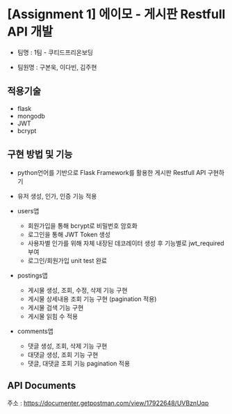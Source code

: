 # [Assignment 1] 에이모 - 게시판 Restfull API 개발

- 팀명 : 1팀 - 쿠티드프리온보딩

- 팀원명 : 구본욱, 이다빈, 김주현



## 적용기술
- flask
- mongodb
- JWT
- bcrypt

## 구현 방법 및 기능
- python언어를 기반으로 Flask Framework를 활용한 게시판 Restfull API 구현하기
- 유저 생성, 인가, 인증 기능 적용

- users앱
  - 회원가입을 통해 bcrypt로 비밀번호 암호화
  - 로그인을 통해 JWT Token 생성
  - 사용자별 인가를 위해 자체 내장된 데코레이터 생성 후 기능별로 jwt_required 부여
  - 로그인/회원가입 unit test 완료
  
- postings앱
  - 게시물 생성, 조회, 수정, 삭제 기능 구현
  - 게시물 상세내용 조회 기능 구현 (pagination 적용)
  - 게시물 검색 기능 구현
  - 게시물 읽힘 수 적용
  
- comments앱
  - 댓글 생성, 조회, 삭제 기능 구현
  - 대댓글 생성, 조회 기능 구현
  - 댓글, 대댓글 조회 기능 pagination 적용
  


## API Documents 

주소 : https://documenter.getpostman.com/view/17922648/UVBznUqp

